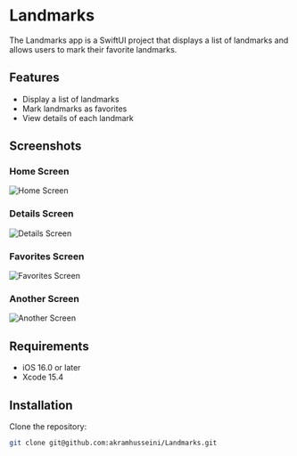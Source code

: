 # Landmarks

The Landmarks app is a SwiftUI project that displays a list of landmarks and allows users to mark their favorite landmarks.

## Features

- Display a list of landmarks
- Mark landmarks as favorites
- View details of each landmark

## Screenshots

### Home Screen
![Home Screen](Screenshots/home_screen.png)

### Details Screen
![Details Screen](Screenshots/details_screen.png)

### Favorites Screen
![Favorites Screen](Screenshots/favorites_screen.png)

### Another Screen
![Another Screen](Screenshots/another_screen.png)

## Requirements

- iOS 16.0 or later
- Xcode 15.4

## Installation

Clone the repository:

```bash
git clone git@github.com:akramhusseini/Landmarks.git